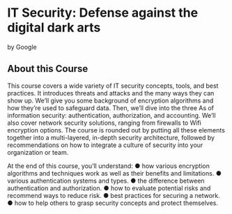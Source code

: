 # IT Security: Defense against the digital dark arts
by Google

## About this Course
This course covers a wide variety of IT security concepts, tools, and best practices. It introduces threats and attacks and the many ways they can show up. We’ll give you some background of encryption algorithms and how they’re used to safeguard data. Then, we’ll dive into the three As of information security: authentication, authorization, and accounting. We’ll also cover network security solutions, ranging from firewalls to Wifi encryption options. The course is rounded out by putting all these elements together into a multi-layered, in-depth security architecture, followed by recommendations on how to integrate a culture of security into your organization or team.

At the end of this course, you’ll understand:
● how various encryption algorithms and techniques work as well as their benefits and limitations.
● various authentication systems and types.
● the difference between authentication and authorization.
● how to evaluate potential risks and recommend ways to reduce risk.
● best practices for securing a network.
● how to help others to grasp security concepts and protect themselves.
